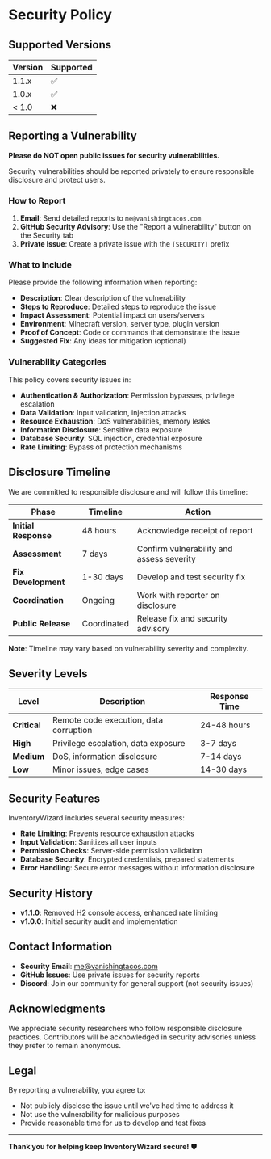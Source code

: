 # Security Policy

## Supported Versions

| Version | Supported          |
| ------- | ------------------ |
| 1.1.x   | :white_check_mark: |
| 1.0.x   | :white_check_mark: |
| < 1.0   | :x:                |

## Reporting a Vulnerability

**Please do NOT open public issues for security vulnerabilities.**

Security vulnerabilities should be reported privately to ensure responsible disclosure and protect users.

### How to Report

1. **Email**: Send detailed reports to `me@vanishingtacos.com`
2. **GitHub Security Advisory**: Use the "Report a vulnerability" button on the Security tab
3. **Private Issue**: Create a private issue with the `[SECURITY]` prefix

### What to Include

Please provide the following information when reporting:

- **Description**: Clear description of the vulnerability
- **Steps to Reproduce**: Detailed steps to reproduce the issue
- **Impact Assessment**: Potential impact on users/servers
- **Environment**: Minecraft version, server type, plugin version
- **Proof of Concept**: Code or commands that demonstrate the issue
- **Suggested Fix**: Any ideas for mitigation (optional)

### Vulnerability Categories

This policy covers security issues in:

- **Authentication & Authorization**: Permission bypasses, privilege escalation
- **Data Validation**: Input validation, injection attacks
- **Resource Exhaustion**: DoS vulnerabilities, memory leaks
- **Information Disclosure**: Sensitive data exposure
- **Database Security**: SQL injection, credential exposure
- **Rate Limiting**: Bypass of protection mechanisms

## Disclosure Timeline

We are committed to responsible disclosure and will follow this timeline:

| Phase | Timeline | Action |
|-------|----------|--------|
| **Initial Response** | 48 hours | Acknowledge receipt of report |
| **Assessment** | 7 days | Confirm vulnerability and assess severity |
| **Fix Development** | 1-30 days | Develop and test security fix |
| **Coordination** | Ongoing | Work with reporter on disclosure |
| **Public Release** | Coordinated | Release fix and security advisory |

**Note**: Timeline may vary based on vulnerability severity and complexity.

## Severity Levels

| Level | Description | Response Time |
|-------|-------------|---------------|
| **Critical** | Remote code execution, data corruption | 24-48 hours |
| **High** | Privilege escalation, data exposure | 3-7 days |
| **Medium** | DoS, information disclosure | 7-14 days |
| **Low** | Minor issues, edge cases | 14-30 days |

## Security Features

InventoryWizard includes several security measures:

- **Rate Limiting**: Prevents resource exhaustion attacks
- **Input Validation**: Sanitizes all user inputs
- **Permission Checks**: Server-side permission validation
- **Database Security**: Encrypted credentials, prepared statements
- **Error Handling**: Secure error messages without information disclosure

## Security History

- **v1.1.0**: Removed H2 console access, enhanced rate limiting
- **v1.0.0**: Initial security audit and implementation

## Contact Information

- **Security Email**: me@vanishingtacos.com
- **GitHub Issues**: Use private issues for security reports
- **Discord**: Join our community for general support (not security issues)

## Acknowledgments

We appreciate security researchers who follow responsible disclosure practices. Contributors will be acknowledged in security advisories unless they prefer to remain anonymous.

## Legal

By reporting a vulnerability, you agree to:
- Not publicly disclose the issue until we've had time to address it
- Not use the vulnerability for malicious purposes
- Provide reasonable time for us to develop and test fixes

---

**Thank you for helping keep InventoryWizard secure!** 🛡️ 

